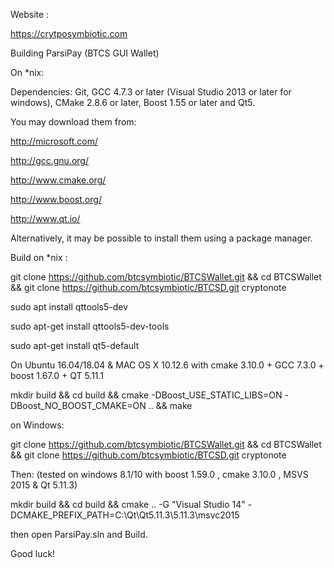 Website :

https://crytposymbiotic.com

 Building ParsiPay (BTCS GUI Wallet) 

On *nix:

Dependencies: Git, GCC 4.7.3 or later (Visual Studio 2013 or later for windows), CMake 2.8.6 or later, Boost 1.55 or later and Qt5.

You may download them from:

http://microsoft.com/

http://gcc.gnu.org/

http://www.cmake.org/

http://www.boost.org/

http://www.qt.io/

Alternatively, it may be possible to install them using a package manager.

Build on *nix :


git clone https://github.com/btcsymbiotic/BTCSWallet.git && cd BTCSWallet && git clone https://github.com/btcsymbiotic/BTCSD.git cryptonote

sudo apt install qttools5-dev

sudo apt-get install qttools5-dev-tools

sudo apt-get install qt5-default


On Ubuntu 16.04/18.04 & MAC OS X 10.12.6 with cmake 3.10.0 + GCC 7.3.0 + boost 1.67.0 + QT 5.11.1



mkdir build && cd build && cmake -DBoost_USE_STATIC_LIBS=ON -DBoost_NO_BOOST_CMAKE=ON ..
 && make


on Windows:


git clone https://github.com/btcsymbiotic/BTCSWallet.git && cd BTCSWallet && git clone https://github.com/btcsymbiotic/BTCSD.git cryptonote


Then: (tested on windows 8.1/10 with boost 1.59.0 , cmake 3.10.0 , MSVS 2015 & Qt 5.11.3)



mkdir build && cd build && cmake .. -G "Visual Studio 14" -DCMAKE_PREFIX_PATH=C:\Qt\Qt5.11.3\5.11.3\msvc2015



then open ParsiPay.sln and Build.


Good luck!
